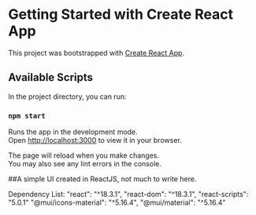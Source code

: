 # Getting Started with Create React App

This project was bootstrapped with [Create React App](https://github.com/facebook/create-react-app).

## Available Scripts

In the project directory, you can run:

### `npm start`

Runs the app in the development mode.\
Open [http://localhost:3000](http://localhost:3000) to view it in your browser.

The page will reload when you make changes.\
You may also see any lint errors in the console.

##A simple UI created in ReactJS, not much to write here.

Dependency List: 
"react": "^18.3.1",
"react-dom": "^18.3.1",
"react-scripts": "5.0.1"
"@mui/icons-material": "^5.16.4",
"@mui/material": "^5.16.4"